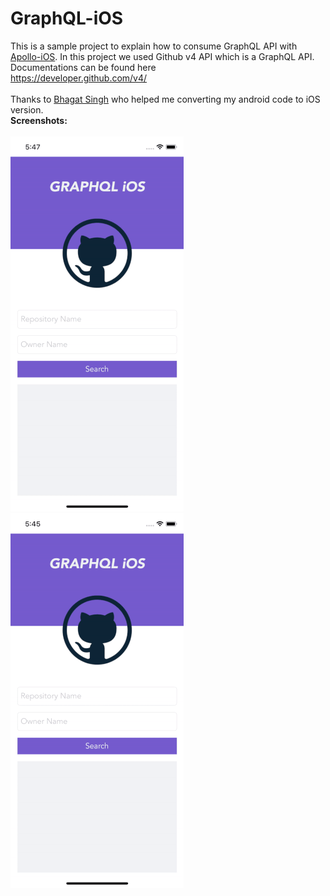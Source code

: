 # GraphQL-iOS
This is a sample project to explain how to consume GraphQL API with <a href="https://github.com/apollographql/apollo-ios">Apollo-iOS</a>. In this project we used Github v4 API which is a GraphQL API. Documentations can be found here<br>
https://developer.github.com/v4/ 
<br><br>
Thanks to <a href="https://github.com/xorforce">Bhagat Singh</a> who helped me converting my android code to iOS version.
<br>
<b>Screenshots:</b>
<br><br>
<img src="graphql-ios.gif"/> &nbsp; <img src="ql.gif"/>

